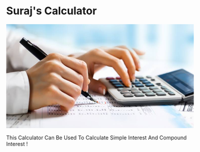 # Suraj's Calculator

![](images.png)

This Calculator Can Be Used To Calculate Simple Interest And Compound Interest !



